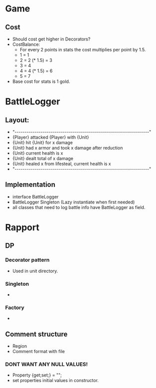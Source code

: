 ﻿# Game

## Cost

* Should cost get higher in Decorators?
* CostBalance:
    * For every 2 points in stats the cost multiplies per point by 1.5.
    * 1 = 1
    * 2 = 2 (* 1.5) = 3
    * 3 = 4
    * 4 = 4 (* 1.5) = 6
    * 5 = 7 
* Base cost for stats is 1 gold.

# BattleLogger
## Layout:
 * "-------------------------------------------------------------------"
 * {Player} attacked {Player} with {Unit}
 *  {Unit} hit {Unit} for x damage
 *  {Unit} had x armor and took x damage after reduction
 *  {Unit} current health is x
 *  {Unit} dealt total of x damage
 *  {Unit} healed x from lifesteal, current health is x 
 * "-------------------------------------------------------------------"
## Implementation
 * interface BattleLogger
 * BattleLogger Singleton (Lazy instantiate when first needed)
 * all classes that need to log battle info have BattleLogger as field.
 
## 

# Rapport

## DP
### Decorator pattern 
 * Used in unit directory.  
### Singleton
 * 
### Factory
 * 
## Comment structure
* Region
* Comment format with file

### DONT WANT ANY NULL VALUES!
 * Property {get;set;} = "";
 * set properties initial values in constructor.
 


